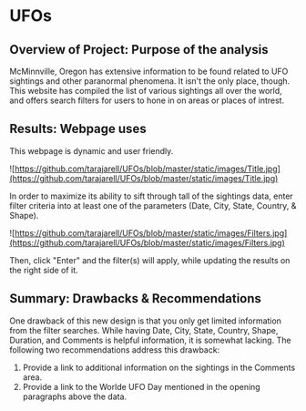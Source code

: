 # UFOs

## Overview of Project: Purpose of the analysis
McMinnville, Oregon has extensive information to be found related to UFO sightings and other paranormal phenomena. It isn't the only place, though. This website has compiled the list of various sightings all over the world, and offers search filters for users to hone in on areas or places of intrest. 

## Results: Webpage uses
This webpage is dynamic and user friendly.

![https://github.com/tarajarell/UFOs/blob/master/static/images/Title.jpg](https://github.com/tarajarell/UFOs/blob/master/static/images/Title.jpg)

In order to maximize its ability to sift through tall of the sightings data, enter filter criteria into at least one of the parameters (Date, City, State, Country, & Shape).

![https://github.com/tarajarell/UFOs/blob/master/static/images/Filters.jpg](https://github.com/tarajarell/UFOs/blob/master/static/images/Filters.jpg)

Then, click "Enter" and the filter(s) will apply, while updating the results on the right side of it.

## Summary: Drawbacks & Recommendations
One drawback of this new design is that you only get limited information from the filter searches. While having Date, City, State, Country, Shape, Duration, and Comments is helpful information, it is somewhat lacking. The following two recommendations address this drawback:
1. Provide a link to additional information on the sightings in the Comments area.
2. Provide a link to the Worlde UFO Day mentioned in the opening paragraphs above the data.
